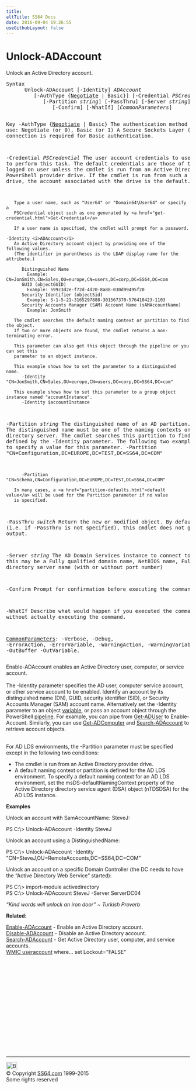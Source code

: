 ```yaml
---
title:
altTitle: SS64 Docs
date: 2016-09-04 19:26:55
useGithubLayout: false
---
```

<!-- #BeginLibraryItem "/Library/head_ps.lbi" --><!-- #EndLibraryItem --><h1>Unlock-ADAccount</h1> 
<p>Unlock an Active Directory account.</p>
<pre>Syntax
      Unlock-ADAccount [-Identity] <i>ADAccount</i>
         [-AuthType {<u>Negotiate</u> | Basic}] [-Credential <i>PSCredential</i>]
            [-Partition <i>string</i>] [-PassThru] [-Server <i>string</i>]
               [-Confirm] [-WhatIf] [<i>CommonParameters</i>]

Key
   -AuthType {<u>Negotiate</u> | Basic}
       The authentication method to use: Negotiate (or 0), Basic (or 1)
       A Secure Sockets Layer (SSL) connection is required for Basic authentication.

   -Credential <i>PSCredential</i>
       The user account credentials to use to perform this task.
       The default credentials are those of the currently logged on user unless the
       cmdlet is run from an Active Directory PowerShell provider drive.
       If the cmdlet is run from such a provider drive, the account associated with the drive is the default.

       Type a user name, such as "User64" or "Domain64\User64" or specify a
       PSCredential object such as one generated by <a href="get-credential.html">Get-Credential</a> 

       If a user name is specified, the cmdlet will prompt for a password.

    -Identity <i>ADAccount</i>
       An Active Directory account object by providing one of the following values.
       (The identifier in parentheses is the LDAP display name for the attribute.)

          Distinguished Name 
            Example: CN=JonSmith,CN=Sales,OU=europe,CN=users,DC=corp,DC=SS64,DC=com 
          GUID (objectGUID) 
            Example: 599c3d2e-f72d-4d20-8a88-030d99495f20
          Security Identifier (objectSid) 
            Example: S-1-5-21-3165297888-301567370-576410423-1103
          Security Accounts Manager (SAM) Account Name (sAMAccountName)
            Example: JonSmith

       The cmdlet searches the default naming context or partition to find the object.
       If two or more objects are found, the cmdlet returns a non-terminating error.

       This parameter can also get this object through the pipeline or you can set this
       parameter to an object instance.

       This example shows how to set the parameter to a distinguished name.
          -Identity  "CN=JonSmith,CN=Sales,OU=europe,CN=users,DC=corp,DC=SS64,DC=com"

       This example shows how to set this parameter to a group object instance named "accountInstance".
          -Identity $accountInstance
             
   -Partition <i>string</i>
       The distinguished name of an AD partition.
       The distinguished name must be one of the naming contexts on the current
       directory server. The cmdlet searches this partition to find the object defined by
       the -Identity parameter. 
       The following two examples show how to specify a value for this parameter.
          -Partition "CN=Configuration,DC=EUROPE,DC=TEST,DC=SS64,DC=COM"
         
          -Partition "CN=Schema,CN=Configuration,DC=EUROPE,DC=TEST,DC=SS64,DC=COM"
          
       In many cases, a <a href="partition-defaults.html">default value</a> will be used for the Partition parameter if no value
       is specified.  
       
   -PassThru <i>switch</i>
       Return the new or modified object.
       By default (i.e. if -PassThru is not specified), this cmdlet does not generate any output.
        
   -Server <i>string</i>
       The AD Domain Services instance to connect to, this may be a Fully qualified domain name,
       NetBIOS name, Fully qualified directory server name (with or without port number)

   -Confirm
       Prompt for confirmation before executing the command.

   -WhatIf
       Describe what would happen if you executed the command without actually executing the command.

   <a href="common.html">CommonParameters</a>:
       -Verbose, -Debug, -ErrorAction, -ErrorVariable, -WarningAction, -WarningVariable,
       -OutBuffer -OutVariable.</pre>
<p>Enable-ADAccount  enables an Active Directory user, computer, or service account.<br>
<br>
The <span class="code">-Identity</span> parameter specifies the AD user, computer service account, or other service account to be enabled. Identify an account by its distinguished name (DN), GUID, security identifier (SID), 
or Security Accounts Manager (SAM) account name. Alternatively set the -Identity parameter to an object <a href="syntax-variables.html">variable</a>, or pass an account object through the PowerShell <a href="syntax-pipeline.html">pipeline</a>. For 
example, you can pipe from <a href="get-aduser.html">Get-ADUser</a> to Enable-Account. Similarly, you can use <a href="get-adcomputer.html">Get-ADComputer</a> and <a href="search-adaccount.html">Search-ADAccount</a> to retrieve account objects.<br>
<br>

For AD LDS environments, the <span class="code">-Partition</span> parameter must be specified except in the following two conditions:<br>
- The cmdlet is run from an Active Directory provider drive.<br>
- A default naming context or partition is defined for the AD LDS environment. To specify a default naming context
for an AD LDS environment, set the msDS-defaultNamingContext property of the Active Directory directory service agent (DSA) object (nTDSDSA) for the AD LDS instance.</p>
<p><b>Examples</b></p>
<p>Unlock an account with SamAccountName: SteveJ:</p>
<p><span class="code">PS C:\&gt; Unlock-ADAccount -Identity SteveJ</span></p>
<p>Unlock an account using a DistinguishedName: </p>
<p><span class="code">PS C:\&gt; Unlock-ADAccount -Identity "CN=SteveJ,OU=RemoteAccounts,DC=SS64,DC=COM"</span></p>
<p>Unlock an account on a specific Domain Controller (the DC needs to have the “Active Directory Web Service” started): </p>
<p><span class="code">PS C:\&gt; import-module activedirectory</span><br>
<span class="code">PS C:\&gt; Unlock-ADAccount SteveJ -Server ServerDC04 </span></p>
<p class="quote"><i> “Kind words will unlock an iron door” ~ Turkish Proverb</i></p>
<p><b>Related:</b></p>
<p><a href="enable-adaccount.html">Enable-ADAccount</a> - Enable an Active Directory account.<br>
<a href="disable-adaccount.html">Disable-ADAccount</a> - Disable an Active Directory account. <br>
<a href="search-adaccount.html">Search-ADAccount</a> - Get Active Directory user, computer, and service accounts.<br>
<a href="../nt/wmic.html">WMIC useraccount</a> where... set Lockout="FALSE"</p><!-- #BeginLibraryItem "/Library/foot_ps.lbi" --><p><script async="" src="//pagead2.googlesyndication.com/pagead/js/adsbygoogle.js"></script>
<!-- PowerShell300 -->
<ins class="adsbygoogle" style="display:inline-block;width:300px;height:250px" data-ad-client="ca-pub-6140977852749469" data-ad-slot="6253539900"></ins>
<script>
(adsbygoogle = window.adsbygoogle || []).push({});
</script></p>
<hr>
<div id="bl" class="footer"><a href="#"><img src="../images/top.png" width="30" height="22" alt="Back to the Top"></a></div>
<div id="br" class="footer, tagline">© Copyright <a href="http://ss64.com/">SS64.com</a> 1999-2015<br>
Some rights reserved</div><!-- #EndLibraryItem -->

